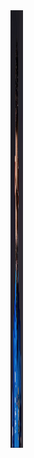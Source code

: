 <!DOCTYPE html>
<html>
<head>
<title> BROS EDITZ </title>

<link rel="shortcut icon" type="x-icon" href="C:\Users\divya\Downloads\Telegram Desktop\vk3.jpg">
</head>
<body>

<img src="vk18.jpg" width="20cm" height="700px">



</body>



</html>
